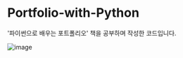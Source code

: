 # Portfolio-with-Python
'파이썬으로 배우는 포트폴리오' 책을 공부하며 작성한 코드입니다.

![image](https://user-images.githubusercontent.com/44254662/139625566-20572617-06ba-46d8-9d78-0782a6fe1987.png)
